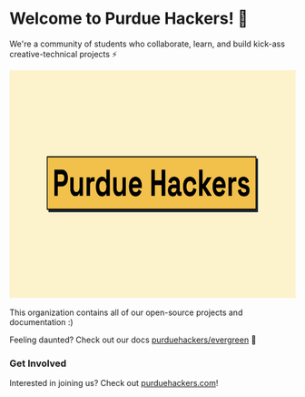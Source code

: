 # Welcome to Purdue Hackers! 💛

We're a community of students who collaborate, learn, and build kick-ass creative-technical projects ⚡️

<img src="https://raw.githubusercontent.com/purduehackers/site/main/public/img/intro.png" height="400px" />

This organization contains all of our open-source projects and documentation :)

Feeling daunted? Check out our docs [purduehackers/evergreen](https://github.com/purduehackers/evergreen) 🌲

### Get Involved

Interested in joining us? Check out [purduehackers.com](https://purduehackers.com)!
